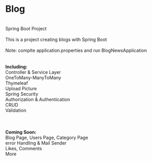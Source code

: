 # Blog
<br/>Spring Boot Project
<br/>
<br/>This is a project creating blogs with Spring Boot
<br/>
<br/>Note: complte application.properties and run BlogNewsApplication
<br/>
<br/>
<br/>**Including:**
<br/>   Controller & Service Layer
<br/>   OneToMany-ManyToMany
<br/>   Thymeleaf
<br/>   Upload Picture
<br/>   Spring Security
<br/>   Authorization & Authentication
<br/>   CRUD
<br/>   Validation
<br/>
<br/>
<br/>
<br/>**Coming Soon:**
<br/>   Blog Page, Users Page, Category Page
<br/>   error Handling & Mail Sender
<br/>   Likes, Comments
<br/>   More



